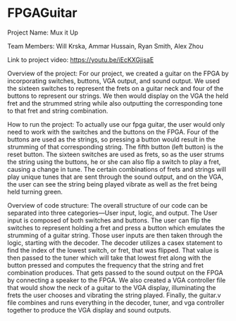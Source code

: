 # FPGAGuitar
Project Name: Mux it Up

Team Members: Will Krska, Ammar Hussain, Ryan Smith, Alex Zhou

Link to project video: https://youtu.be/iEcKXGjjsaE

Overview of the project: For our project, we created a guitar on the FPGA by incorporating switches, buttons, VGA output, and sound output. We used the sixteen switches to represent the frets on a guitar neck and four of the buttons to represent our strings. We then would display on the VGA the held fret and the strummed string while also outputting the corresponding tone to that fret and string combination.

How to run the project: To actually use our fpga guitar, the user would only need to work with the switches and the buttons on the FPGA. Four of the buttons are used as the strings, so pressing a button would result in the strumming of that corresponding string. The fifth button (left button) is the reset button. The sixteen switches are used as frets, so as the user strums the string using the buttons, he or she can also flip a switch to play a fret, causing a change in tune. The certain combinations of frets and strings will play unique tunes that are sent through the sound output, and on the VGA, the user can see the string being played vibrate as well as the fret being held turning green.

Overview of code structure: The overall structure of our code can be separated into three categories—User input, logic, and output. The User input is composed of both switches and buttons. The user can flip the switches to represent holding a fret and press a button which emulates the strumming of a guitar string. Those user inputs are then taken through the logic, starting with the decoder. The decoder utilizes a casex statement to find the index of the lowest switch, or fret, that was flipped. That value is then passed to the tuner which will take that lowest fret along with the button pressed and computes the frequency that the string and fret combination produces. That gets passed to the sound output on the FPGA by connecting a speaker to the FPGA. We also created a VGA controller file that would show the neck of a guitar to the VGA display, illuminating the frets the user chooses and vibrating the string played. Finally, the guitar.v file combines and runs everything in the decoder, tuner, and vga controller together to produce the VGA display and sound outputs. 


